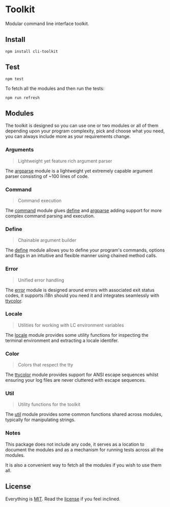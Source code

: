 # Toolkit

Modular command line interface toolkit.

## Install

```
npm install cli-toolkit
```

## Test

```
npm test
```

To fetch all the modules and then run the tests:

```
npm run refresh
```

## Modules

The toolkit is designed so you can use one or two modules or all of them depending upon your program complexity, pick and choose what you need, you can always include more as your requirements change.

### Arguments

> Lightweight yet feature rich argument parser

The [argparse][argparse] module is a lightweight yet extremely capable argument parser consisting of ~100 lines of code.

### Command

> Command execution

The [command][command] module glues [define][define] and [argparse][argparse] adding support for more complex command parsing and execution.

### Define

> Chainable argument builder

The [define][define] module allows you to define your program's commands, options and flags in an intuitive and flexible manner using chained method calls.

### Error

> Unified error handling

The [error][error] module is designed around errors with associated exit status codes, it supports i18n should you need it and integrates seamlessly with [ttycolor][ttycolor].

### Locale

> Utilities for working with LC environment variables

The [locale][locale] module provides some utility functions for inspecting the terminal environment and extracting a locale identifer.

### Color

> Colors that respect the tty 

The [ttycolor][ttycolor] module provides support for ANSI escape sequences whilst ensuring your log files are never cluttered with escape sequences.

### Util

> Utility functions for the toolkit

The [util][util] module provides some common functions shared across modules, typically for manipulating strings.

### Notes

This package does not include any code, it serves as a location to document the modules and as a mechanism for running tests across all the modules.

It is also a convenient way to fetch all the modules if you wish to use them all.

## License

Everything is [MIT](http://en.wikipedia.org/wiki/MIT_License). Read the [license](/LICENSE) if you feel inclined.

[argparse]: https://github.com/freeformsystems/cli-argparse
[command]: https://github.com/freeformsystems/cli-command
[define]: https://github.com/freeformsystems/cli-define
[error]: https://github.com/freeformsystems/cli-error
[locale]: https://github.com/freeformsystems/cli-locale
[ttycolor]: https://github.com/freeformsystems/ttycolor
[util]: https://github.com/freeformsystems/cli-util
